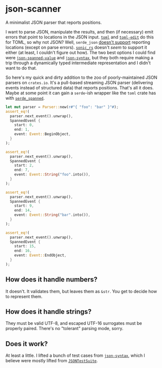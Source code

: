 # json-scanner

A minimalist JSON parser that reports positions.

I want to parse JSON, manipulate the results, and then (if necessary) emit
errors that point to locations in the JSON input.
[`toml`](https://crates.io/toml) and [`toml-edit`](https://crates.io/toml_edit)
do this for TOML, so why not JSON?
Well, `serde_json` [doesn't support](https://github.com/serde-rs/json/issues/637)
reporting locations (except on parse errors). [`sonic_rs`](https://docs.rs/sonic-rs/latest/sonic_rs/)
doesn't *seem* to support it either (at least, I couldn't figure out how).
The two best options I could find were [`json-spanned-value`](https://crates.io/crates/json-spanned-value)
and [`json-syntax`](https://crates.io/crates/json-syntax), but they both
require making a trip through a dynamically typed intermediate representation
and I didn't want to do that.

So here's my quick and dirty addition to the zoo of poorly-maintained JSON parsers
on `crates.io`. It's a pull-based streaming JSON parser (delivering events instead
of structured data) that reports positions. That's all it does. Maybe at some
point it can gain a `serde`-ish wrapper like the `toml` crate has with
[`serde_spanned`](https://crates.io/serde_spanned).

```rust
let mut parser = Parser::new(r#"{ "foo": "bar" }"#);
assert_eq!(
  parser.next_event().unwrap(),
  SpannedEvent {
    start: 0,
    end: 1,
    event: Event::BeginObject,
  }
);

assert_eq!(
  parser.next_event().unwrap(),
  SpannedEvent {
    start: 2,
    end: 7,
    event: Event::String("foo".into()),
  }
);

assert_eq!(
  parser.next_event().unwrap(),
  SpannedEvent {
    start: 9,
    end: 14,
    event: Event::String("bar".into()),
  }
);

assert_eq!(
  parser.next_event().unwrap(),
  SpannedEvent {
    start: 15,
    end: 16,
    event: Event::EndObject,
  }
);
```

## How does it handle numbers?

It doesn't. It validates them, but leaves them as `&str`. You get to decide how to represent them.

## How does it handle strings?

They must be valid UTF-8, and escaped UTF-16 surrogates must be properly paired. There's no
"tolerant" parsing mode, sorry.

## Does it work?

At least a little. I lifted a bunch of test cases from [`json-syntax`](https://crates.io/crates/json-syntax),
which I believe were mostly lifted from [`JSONTestSuite`](https://github.com/nst/JSONTestSuite).
